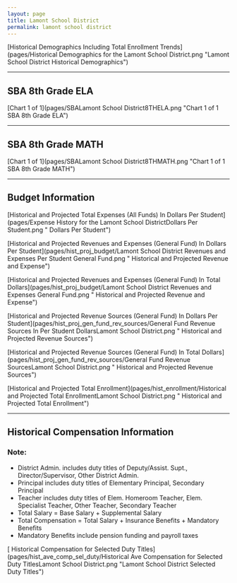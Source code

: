 ```yaml
---
layout: page
title: Lamont School District
permalink: lamont school district
---
```



[Historical Demographics Including Total Enrollment Trends](pages/Historical Demographics for the Lamont School District.png "Lamont School District Historical Demographics")

___

## SBA 8th Grade ELA

[Chart 1 of 1](pages/SBALamont School District8THELA.png "Chart 1 of 1 SBA 8th Grade ELA")


___

## SBA 8th Grade MATH

[Chart 1 of 1](pages/SBALamont School District8THMATH.png "Chart 1 of 1 SBA 8th Grade MATH")


___

## Budget Information

[Historical and Projected Total Expenses (All Funds) In Dollars Per Student](pages/Expense History for the Lamont School DistrictDollars Per Student.png " Dollars Per Student")

[Historical and Projected Revenues and Expenses (General Fund) In Dollars Per Student](pages/hist_proj_budget/Lamont School District Revenues and Expenses Per Student General Fund.png " Historical and Projected Revenue and Expense")

[Historical and Projected Revenues and Expenses (General Fund) In Total Dollars](pages/hist_proj_budget/Lamont School District Revenues and Expenses General Fund.png " Historical and Projected Revenue and Expense")

[Historical and Projected Revenue Sources (General Fund) In Dollars Per Student](pages/hist_proj_gen_fund_rev_sources/General Fund Revenue Sources In Per Student DollarsLamont School District.png " Historical and Projected Revenue Sources")

[Historical and Projected Revenue Sources (General Fund) In Total Dollars](pages/hist_proj_gen_fund_rev_sources/General Fund Revenue SourcesLamont School District.png " Historical and Projected Revenue Sources")

[Historical and Projected Total Enrollment](pages/hist_enrollment/Historical and Projected Total EnrollmentLamont School District.png " Historical and Projected Total Enrollment")


___

## Historical Compensation Information
### Note:
- District Admin. includes duty titles of Deputy/Assist. Supt., Director/Supervisor, Other District Admin.
- Principal includes duty titles of Elementary Principal, Secondary Principal
- Teacher includes duty titles of Elem. Homeroom Teacher, Elem. Specialist Teacher, Other Teacher, Secondary Teacher
- Total Salary = Base Salary + Supplemental Salary
- Total Compensation = Total Salary + Insurance Benefits + Mandatory Benefits
- Mandatory Benefits include pension funding and payroll taxes

[ Historical Compensation for Selected Duty Titles](pages/hist_ave_comp_sel_duty/Historical Ave Compensation for Selected Duty TitlesLamont School District.png "Lamont School District Selected Duty Titles")

